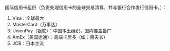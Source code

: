 
国际信用卡组织（负责处理信用卡的全球交易清算，并与银行合作发行信用卡。）：
1. Visa：全球最大
2. MasterCard（万事达）
3. UnionPay（银联）：中国本土组织，国内覆盖最广
4. AmEx（美国运通）：高端卡居多（如：百夫长）
5. JCB：日本主流

